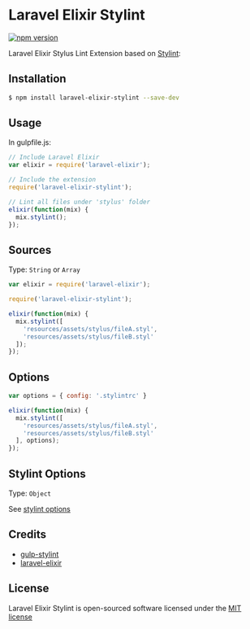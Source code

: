 # Laravel Elixir Stylint

[![npm version](https://badge.fury.io/js/laravel-elixir-stylint.svg)](https://badge.fury.io/js/laravel-elixir-stylint)

Laravel Elixir Stylus Lint Extension based on [Stylint](https://github.com/SimenB/stylint):

## Installation

```sh
$ npm install laravel-elixir-stylint --save-dev
```

## Usage

In gulpfile.js:
```javascript
// Include Laravel Elixir
var elixir = require('laravel-elixir');

// Include the extension
require('laravel-elixir-stylint');

// Lint all files under 'stylus' folder
elixir(function(mix) {
  mix.stylint();
});
```
## Sources

Type: `String` or `Array`

```javascript
var elixir = require('laravel-elixir');

require('laravel-elixir-stylint');

elixir(function(mix) {
  mix.stylint([
    'resources/assets/stylus/fileA.styl',
    'resources/assets/stylus/fileB.styl'
  ]);
});
```

## Options
```javascript
var options = { config: '.stylintrc' }

elixir(function(mix) {
  mix.stylint([
    'resources/assets/stylus/fileA.styl',
    'resources/assets/stylus/fileB.styl'
  ], options);
});
```

## Stylint Options
Type: `Object`

See [stylint options ](https://github.com/SimenB/stylint#options)

## Credits
- [gulp-stylint](https://github.com/danielhusar/gulp-stylint)
- [laravel-elixir](https://github.com/laravel/elixir)

## License

Laravel Elixir Stylint is open-sourced software licensed under the [MIT license](http://opensource.org/licenses/MIT)
